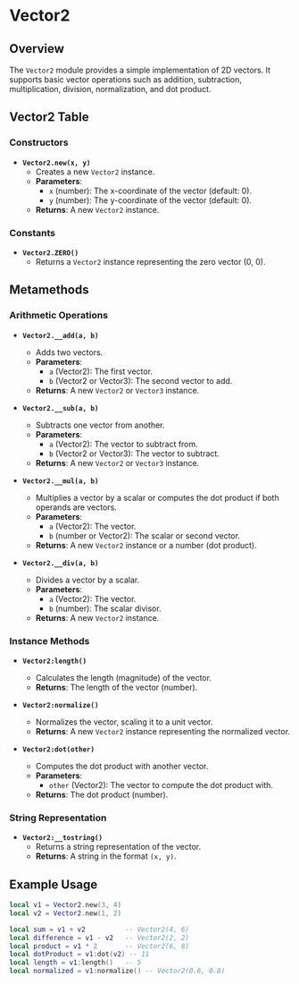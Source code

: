 # Vector2

## Overview

The `Vector2` module provides a simple implementation of 2D vectors. It supports basic vector operations such as addition, subtraction, multiplication, division, normalization, and dot product.

## Vector2 Table

### Constructors

- **`Vector2.new(x, y)`**
  - Creates a new `Vector2` instance.
  - **Parameters**:
    - `x` (number): The x-coordinate of the vector (default: 0).
    - `y` (number): The y-coordinate of the vector (default: 0).
  - **Returns**: A new `Vector2` instance.

### Constants

- **`Vector2.ZERO()`**
  - Returns a `Vector2` instance representing the zero vector (0, 0).

## Metamethods

### Arithmetic Operations

- **`Vector2.__add(a, b)`**
  - Adds two vectors.
  - **Parameters**:
    - `a` (Vector2): The first vector.
    - `b` (Vector2 or Vector3): The second vector to add.
  - **Returns**: A new `Vector2` or `Vector3` instance.

- **`Vector2.__sub(a, b)`**
  - Subtracts one vector from another.
  - **Parameters**:
    - `a` (Vector2): The vector to subtract from.
    - `b` (Vector2 or Vector3): The vector to subtract.
  - **Returns**: A new `Vector2` or `Vector3` instance.

- **`Vector2.__mul(a, b)`**
  - Multiplies a vector by a scalar or computes the dot product if both operands are vectors.
  - **Parameters**:
    - `a` (Vector2): The vector.
    - `b` (number or Vector2): The scalar or second vector.
  - **Returns**: A new `Vector2` instance or a number (dot product).

- **`Vector2.__div(a, b)`**
  - Divides a vector by a scalar.
  - **Parameters**:
    - `a` (Vector2): The vector.
    - `b` (number): The scalar divisor.
  - **Returns**: A new `Vector2` instance.

### Instance Methods

- **`Vector2:length()`**
  - Calculates the length (magnitude) of the vector.
  - **Returns**: The length of the vector (number).

- **`Vector2:normalize()`**
  - Normalizes the vector, scaling it to a unit vector.
  - **Returns**: A new `Vector2` instance representing the normalized vector.

- **`Vector2:dot(other)`**
  - Computes the dot product with another vector.
  - **Parameters**:
    - `other` (Vector2): The vector to compute the dot product with.
  - **Returns**: The dot product (number).

### String Representation

- **`Vector2:__tostring()`**
  - Returns a string representation of the vector.
  - **Returns**: A string in the format `(x, y)`.

## Example Usage

```lua
local v1 = Vector2.new(3, 4)
local v2 = Vector2.new(1, 2)

local sum = v1 + v2          -- Vector2(4, 6)
local difference = v1 - v2   -- Vector2(2, 2)
local product = v1 * 2       -- Vector2(6, 8)
local dotProduct = v1:dot(v2) -- 11
local length = v1:length()   -- 5
local normalized = v1:normalize() -- Vector2(0.6, 0.8)
```
